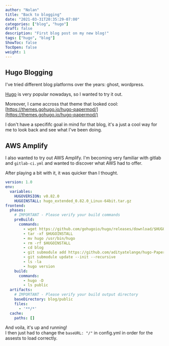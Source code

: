 ```yaml
---
author: "Nolan"
title: "Back to blogging"
date: "2021-03-31T20:35:29-07:00"
categories: ["blog", "hugo"]
draft: false
description: "First blog post on my new blog!"
tags: ["hugo", "blog"]
ShowToc: false
TocOpen: false
weight: 1
---
```



## Hugo Blogging

I've tried different blog platforms over the years: ghost, wordpress.

[Hugo](https://gohugo.io/) is very popular nowadays, so I wanted to try it out.

Moreover, I came accross that theme that looked cool: [https://themes.gohugo.io/hugo-papermod/](https://themes.gohugo.io/hugo-papermod/)

I don't have a specififc goal in mind for that blog, it's a just a cool way for me to look back and see what I've been doing.

## AWS Amplify

I also wanted to try out AWS Amplify.
I'm becoming very familiar with gitlab and `gitlab-ci.yml` and wanted to discover what AWS had to offer.

After playing a bit with it, it was quicker than I thought.

```yaml
version: 1.0
env:
  variables:
    HUGOVERSION: v0.82.0
    HUGOINSTALL: hugo_extended_0.82.0_Linux-64bit.tar.gz
frontend:
  phases:
    # IMPORTANT - Please verify your build commands
    preBuild:
      commands:
        - wget https://github.com/gohugoio/hugo/releases/download/$HUGOVERSION/$HUGOINSTALL
        - tar -xf $HUGOINSTALL
        - mv hugo /usr/bin/hugo
        - rm -rf $HUGOINSTALL
        - cd blog
        - git submodule add https://github.com/adityatelange/hugo-PaperMod.git themes/PaperMod --depth=1 --branch v5.0
        - git submodule update --init --recursive
        - ls -la
        - hugo version
    build:
      commands:
        - hugo -D
        - ls public
  artifacts:
    # IMPORTANT - Please verify your build output directory
    baseDirectory: blog/public
    files:
      - '**/*'
  cache:
    paths: []
```

And voila, it's up and running!  
I then just had to change the `baseURL: "/"` in config.yml in order for the assests to load correctly.
